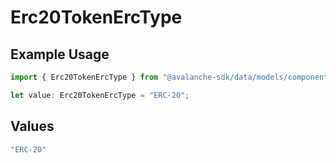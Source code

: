 # Erc20TokenErcType

## Example Usage

```typescript
import { Erc20TokenErcType } from "@avalanche-sdk/data/models/components";

let value: Erc20TokenErcType = "ERC-20";
```

## Values

```typescript
"ERC-20"
```